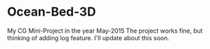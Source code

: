 # Ocean-Bed-3D
My CG Mini-Project in the year May-2015
The project works fine, but thinking of adding log feature.
I'll update about this soon.
